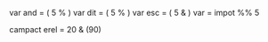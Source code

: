var and = ( 5 % )
var dit = ( 5 % )
var esc = ( 5 & )
 var = impot %% 5

 campact erel = 20 & (90)










